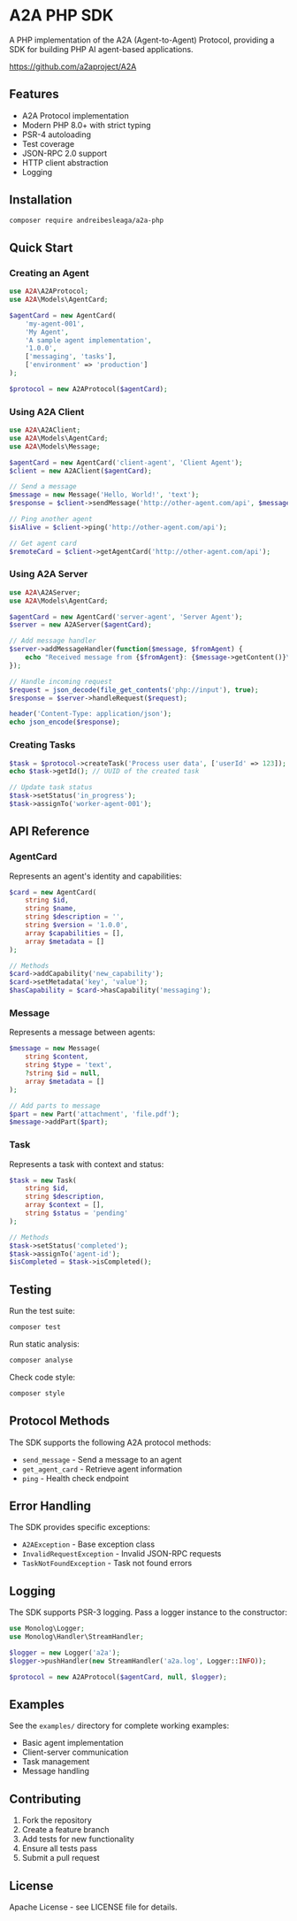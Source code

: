 # A2A PHP SDK

A PHP implementation of the A2A (Agent-to-Agent) Protocol, providing a SDK for building PHP AI agent-based applications.

https://github.com/a2aproject/A2A

## Features

-  A2A Protocol implementation
-  Modern PHP 8.0+ with strict typing
-  PSR-4 autoloading
-  Test coverage
-  JSON-RPC 2.0 support
-  HTTP client abstraction
-  Logging

## Installation

```bash
composer require andreibesleaga/a2a-php
```

## Quick Start

### Creating an Agent

```php
use A2A\A2AProtocol;
use A2A\Models\AgentCard;

$agentCard = new AgentCard(
    'my-agent-001',
    'My Agent',
    'A sample agent implementation',
    '1.0.0',
    ['messaging', 'tasks'],
    ['environment' => 'production']
);

$protocol = new A2AProtocol($agentCard);
```

### Using A2A Client

```php
use A2A\A2AClient;
use A2A\Models\AgentCard;
use A2A\Models\Message;

$agentCard = new AgentCard('client-agent', 'Client Agent');
$client = new A2AClient($agentCard);

// Send a message
$message = new Message('Hello, World!', 'text');
$response = $client->sendMessage('http://other-agent.com/api', $message);

// Ping another agent
$isAlive = $client->ping('http://other-agent.com/api');

// Get agent card
$remoteCard = $client->getAgentCard('http://other-agent.com/api');
```

### Using A2A Server

```php
use A2A\A2AServer;
use A2A\Models\AgentCard;

$agentCard = new AgentCard('server-agent', 'Server Agent');
$server = new A2AServer($agentCard);

// Add message handler
$server->addMessageHandler(function($message, $fromAgent) {
    echo "Received message from {$fromAgent}: {$message->getContent()}\n";
});

// Handle incoming request
$request = json_decode(file_get_contents('php://input'), true);
$response = $server->handleRequest($request);

header('Content-Type: application/json');
echo json_encode($response);
```

### Creating Tasks

```php
$task = $protocol->createTask('Process user data', ['userId' => 123]);
echo $task->getId(); // UUID of the created task

// Update task status
$task->setStatus('in_progress');
$task->assignTo('worker-agent-001');
```

## API Reference

### AgentCard

Represents an agent's identity and capabilities:

```php
$card = new AgentCard(
    string $id,
    string $name,
    string $description = '',
    string $version = '1.0.0',
    array $capabilities = [],
    array $metadata = []
);

// Methods
$card->addCapability('new_capability');
$card->setMetadata('key', 'value');
$hasCapability = $card->hasCapability('messaging');
```

### Message

Represents a message between agents:

```php
$message = new Message(
    string $content,
    string $type = 'text',
    ?string $id = null,
    array $metadata = []
);

// Add parts to message
$part = new Part('attachment', 'file.pdf');
$message->addPart($part);
```

### Task

Represents a task with context and status:

```php
$task = new Task(
    string $id,
    string $description,
    array $context = [],
    string $status = 'pending'
);

// Methods
$task->setStatus('completed');
$task->assignTo('agent-id');
$isCompleted = $task->isCompleted();
```

## Testing

Run the test suite:

```bash
composer test
```

Run static analysis:

```bash
composer analyse
```

Check code style:

```bash
composer style
```

## Protocol Methods

The SDK supports the following A2A protocol methods:

- `send_message` - Send a message to an agent
- `get_agent_card` - Retrieve agent information
- `ping` - Health check endpoint

## Error Handling

The SDK provides specific exceptions:

- `A2AException` - Base exception class
- `InvalidRequestException` - Invalid JSON-RPC requests
- `TaskNotFoundException` - Task not found errors

## Logging

The SDK supports PSR-3 logging. Pass a logger instance to the constructor:

```php
use Monolog\Logger;
use Monolog\Handler\StreamHandler;

$logger = new Logger('a2a');
$logger->pushHandler(new StreamHandler('a2a.log', Logger::INFO));

$protocol = new A2AProtocol($agentCard, null, $logger);
```

## Examples

See the `examples/` directory for complete working examples:

- Basic agent implementation
- Client-server communication
- Task management
- Message handling

## Contributing

1. Fork the repository
2. Create a feature branch
3. Add tests for new functionality
4. Ensure all tests pass
5. Submit a pull request

## License

Apache License - see LICENSE file for details.
